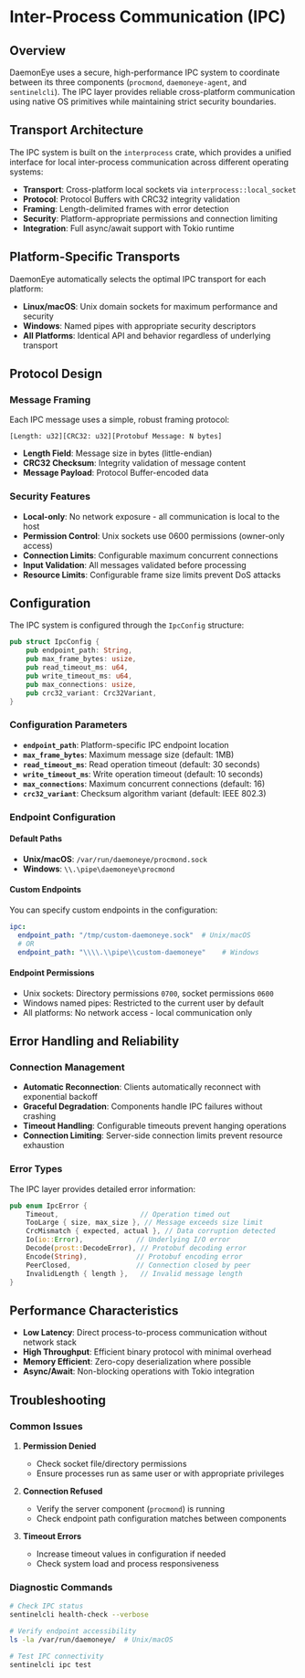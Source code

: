 # Inter-Process Communication (IPC)

## Overview

DaemonEye uses a secure, high-performance IPC system to coordinate between its three components (`procmond`, `daemoneye-agent`, and `sentinelcli`). The IPC layer provides reliable cross-platform communication using native OS primitives while maintaining strict security boundaries.

## Transport Architecture

The IPC system is built on the `interprocess` crate, which provides a unified interface for local inter-process communication across different operating systems:

- **Transport**: Cross-platform local sockets via `interprocess::local_socket`
- **Protocol**: Protocol Buffers with CRC32 integrity validation
- **Framing**: Length-delimited frames with error detection
- **Security**: Platform-appropriate permissions and connection limiting
- **Integration**: Full async/await support with Tokio runtime

## Platform-Specific Transports

DaemonEye automatically selects the optimal IPC transport for each platform:

- **Linux/macOS**: Unix domain sockets for maximum performance and security
- **Windows**: Named pipes with appropriate security descriptors
- **All Platforms**: Identical API and behavior regardless of underlying transport

## Protocol Design

### Message Framing

Each IPC message uses a simple, robust framing protocol:

```text
[Length: u32][CRC32: u32][Protobuf Message: N bytes]
```

- **Length Field**: Message size in bytes (little-endian)
- **CRC32 Checksum**: Integrity validation of message content
- **Message Payload**: Protocol Buffer-encoded data

### Security Features

- **Local-only**: No network exposure - all communication is local to the host
- **Permission Control**: Unix sockets use 0600 permissions (owner-only access)
- **Connection Limits**: Configurable maximum concurrent connections
- **Input Validation**: All messages validated before processing
- **Resource Limits**: Configurable frame size limits prevent DoS attacks

## Configuration

The IPC system is configured through the `IpcConfig` structure:

```rust
pub struct IpcConfig {
    pub endpoint_path: String,
    pub max_frame_bytes: usize,
    pub read_timeout_ms: u64,
    pub write_timeout_ms: u64,
    pub max_connections: usize,
    pub crc32_variant: Crc32Variant,
}
```

### Configuration Parameters

- **`endpoint_path`**: Platform-specific IPC endpoint location
- **`max_frame_bytes`**: Maximum message size (default: 1MB)
- **`read_timeout_ms`**: Read operation timeout (default: 30 seconds)
- **`write_timeout_ms`**: Write operation timeout (default: 10 seconds)
- **`max_connections`**: Maximum concurrent connections (default: 16)
- **`crc32_variant`**: Checksum algorithm variant (default: IEEE 802.3)

### Endpoint Configuration

#### Default Paths

- **Unix/macOS**: `/var/run/daemoneye/procmond.sock`
- **Windows**: `\\.\pipe\daemoneye\procmond`

#### Custom Endpoints

You can specify custom endpoints in the configuration:

```yaml
ipc:
  endpoint_path: "/tmp/custom-daemoneye.sock"  # Unix/macOS
  # OR
  endpoint_path: "\\\\.\\pipe\\custom-daemoneye"    # Windows
```

#### Endpoint Permissions

- Unix sockets: Directory permissions `0700`, socket permissions `0600`
- Windows named pipes: Restricted to the current user by default
- All platforms: No network access - local communication only

## Error Handling and Reliability

### Connection Management

- **Automatic Reconnection**: Clients automatically reconnect with exponential backoff
- **Graceful Degradation**: Components handle IPC failures without crashing
- **Timeout Handling**: Configurable timeouts prevent hanging operations
- **Connection Limiting**: Server-side connection limits prevent resource exhaustion

### Error Types

The IPC layer provides detailed error information:

```rust
pub enum IpcError {
    Timeout,                    // Operation timed out
    TooLarge { size, max_size }, // Message exceeds size limit
    CrcMismatch { expected, actual }, // Data corruption detected
    Io(io::Error),             // Underlying I/O error
    Decode(prost::DecodeError), // Protobuf decoding error
    Encode(String),            // Protobuf encoding error
    PeerClosed,                // Connection closed by peer
    InvalidLength { length },   // Invalid message length
}
```

## Performance Characteristics

- **Low Latency**: Direct process-to-process communication without network stack
- **High Throughput**: Efficient binary protocol with minimal overhead
- **Memory Efficient**: Zero-copy deserialization where possible
- **Async/Await**: Non-blocking operations with Tokio integration

## Troubleshooting

### Common Issues

1. **Permission Denied**

   - Check socket file/directory permissions
   - Ensure processes run as same user or with appropriate privileges

2. **Connection Refused**

   - Verify the server component (`procmond`) is running
   - Check endpoint path configuration matches between components

3. **Timeout Errors**

   - Increase timeout values in configuration if needed
   - Check system load and process responsiveness

### Diagnostic Commands

```bash
# Check IPC status
sentinelcli health-check --verbose

# Verify endpoint accessibility
ls -la /var/run/daemoneye/  # Unix/macOS

# Test IPC connectivity
sentinelcli ipc test
```

